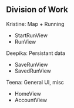 
## Division of Work
Kristine: Map + Running
- StartRunView
- RunView

Deepika: Persistant data
- SaveRunView
- SavedRunView

Teena: General UI, misc
- HomeView
- AccountView

